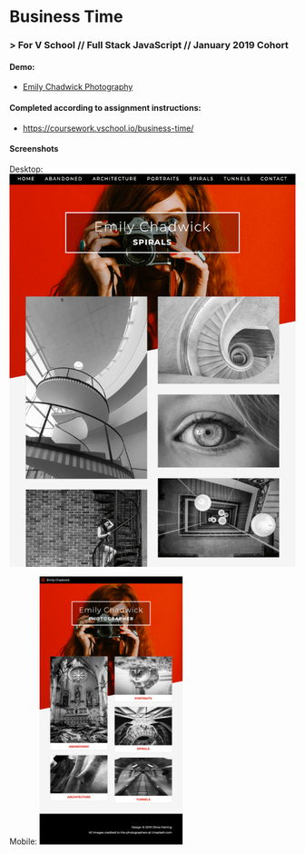 # Business Time
### > For V School // Full Stack JavaScript // January 2019 Cohort

#### Demo:
- <a href="https://htmlpreview.github.io/?https://github.com/yummywakame/V-School-Assignments/blob/master/projects/week-03/business-time/index.html" target="_blank">Emily Chadwick Photography</a>

#### Completed according to assignment instructions: 
- https://coursework.vschool.io/business-time/

#### Screenshots
Desktop:
<img src="screenshot2.png">

Mobile:
<img src="screenshot.png" width="50%">
